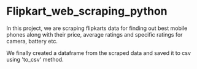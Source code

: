 # Flipkart_web_scraping_python
In this project, we are scraping flipkarts data for finding out best mobile phones along with their price, average ratings and specific ratings for camera, battery etc.

We finally created a dataframe from the scraped data and saved it to csv using 'to_csv' method.

